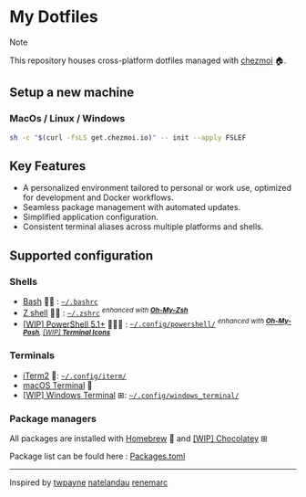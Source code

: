 # My Dotfiles

> [!NOTE]
> This repository houses cross-platform dotfiles managed with [chezmoi](https://www.chezmoi.io/) 🏠.


## Setup a new machine

### MacOs / Linux / Windows
```bash
sh -c "$(curl -fsLS get.chezmoi.io)" -- init --apply FSLEF
```

## Key Features

- A personalized environment tailored to personal or work use, optimized for development and Docker workflows.
- Seamless package management with automated updates.
- Simplified application configuration.
- Consistent terminal aliases across multiple platforms and shells.

## Supported configuration

### Shells

- [Bash](https://www.gnu.org/software/bash/) 🐧 : [`~/.bashrc`](./home/dot_bashrc)
- [Z shell](http://zsh.sourceforge.net/) 🐧 : [`~/.zshrc`](./home/dot_zshrc) _<sup>enhanced with [**Oh-My-Zsh**](https://ohmyz.sh/)</sup>_
- [[WIP] PowerShell 5.1+](https://github.com/PowerShell/PowerShell) 🐧⊞ : [`~/.config/powershell/`](./dot_config/powershell/) _<sup>enhanced with [**Oh-My-Posh**](https://github.com/JanDeDobbeleer/oh-my-posh), [[WIP] **Terminal Icons**](https://github.com/devblackops/Terminal-Icons)</sup>_

### Terminals

- [iTerm2](https://iterm2.com/) : [`~/.config/iterm/`](./dot_config/iterm)
- [macOS Terminal](https://support.apple.com/en-ca/guide/terminal/welcome/mac) 
- [[WIP] Windows Terminal](https://www.microsoft.com/en-us/p/windows-terminal-preview/9n0dx20hk701) ⊞: [`~/.config/windows_terminal/`](./dot_config/windows_terminal)

### Package managers

All packages are installed with [Homebrew](https://brew.sh/)  and [[WIP] Chocolatey](https://chocolatey.org/) ⊞

Package list can be fould here : [Packages.toml](./home/.chezmoidata/packages.toml)


---

Inspired by [twpayne](https://github.com/twpayne/dotfiles) [natelandau](https://github.com/natelandau/dotfiles) [renemarc](https://github.com/renemarc/dotfiles)